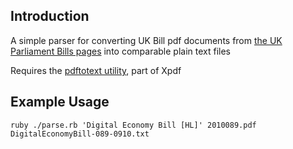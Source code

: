 ## Introduction

A simple parser for converting UK Bill pdf documents from [the UK Parliament Bills pages](http://services.parliament.uk/bills) into comparable plain text files

Requires the [pdftotext utility](http://www.foolabs.com/xpdf/download.html), part of Xpdf


## Example Usage

`ruby ./parse.rb 'Digital Economy Bill [HL]' 2010089.pdf DigitalEconomyBill-089-0910.txt`